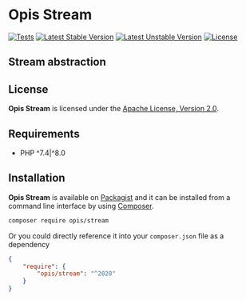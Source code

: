 Opis Stream
===========
[![Tests](https://github.com/opis/stream/workflows/Tests/badge.svg)](https://github.com/opis/stream/actions)
[![Latest Stable Version](https://poser.pugx.org/opis/stream/version.png)](https://packagist.org/packages/opis/stream)
[![Latest Unstable Version](https://poser.pugx.org/opis/stream/v/unstable.png)](https://packagist.org/packages/opis/stream)
[![License](https://poser.pugx.org/opis/stream/license.png)](https://packagist.org/packages/opis/stream)

Stream abstraction
------------------

## License

**Opis Stream** is licensed under the [Apache License, Version 2.0][license].

## Requirements

* PHP ^7.4|^8.0

## Installation

**Opis Stream** is available on [Packagist] and it can be installed from a 
command line interface by using [Composer]. 

```bash
composer require opis/stream
```

Or you could directly reference it into your `composer.json` file as a dependency

```json
{
    "require": {
        "opis/stream": "^2020"
    }
}
```

[documentation]: https://www.opis.io/stream
[license]: https://www.apache.org/licenses/LICENSE-2.0 "Apache License"
[Packagist]: https://packagist.org/packages/opis/stream "Packagist"
[Composer]: https://getcomposer.org "Composer"
